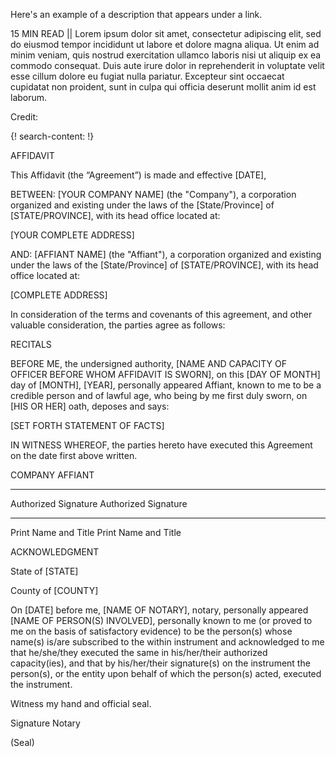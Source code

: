 Here's an example of a description that appears under a link.

15 MIN READ || Lorem ipsum dolor sit amet, consectetur adipiscing elit, sed do eiusmod tempor incididunt ut labore et dolore magna aliqua. Ut enim ad minim veniam, quis nostrud exercitation ullamco laboris nisi ut aliquip ex ea commodo consequat. Duis aute irure dolor in reprehenderit in voluptate velit esse cillum dolore eu fugiat nulla pariatur. Excepteur sint occaecat cupidatat non proident, sunt in culpa qui officia deserunt mollit anim id est laborum.

Credit: []()

{! search-content: !}

AFFIDAVIT



This Affidavit (the “Agreement”) is made and effective [DATE],


BETWEEN:	[YOUR COMPANY NAME] (the "Company"), a corporation organized and existing under the laws of the [State/Province] of [STATE/PROVINCE], with its head office located at:

[YOUR COMPLETE ADDRESS]


AND:	[AFFIANT NAME] (the "Affiant"), a corporation organized and existing under the laws of the [State/Province] of [STATE/PROVINCE], with its head office located at:

[COMPLETE ADDRESS]


In consideration of the terms and covenants of this agreement, and other valuable consideration, the parties agree as follows:


RECITALS

BEFORE ME, the undersigned authority, [NAME AND CAPACITY OF OFFICER BEFORE WHOM AFFIDAVIT IS SWORN], on this [DAY OF MONTH] day of [MONTH], [YEAR], personally appeared Affiant, known to me to be a credible person and of lawful age, who being by me first duly sworn, on [HIS OR HER] oath, deposes and says: 


[SET FORTH STATEMENT OF FACTS]



IN WITNESS WHEREOF, the parties hereto have executed this Agreement on the date first above written. 


COMPANY						AFFIANT


______________________________________		______________________________________
Authorized Signature					Authorized Signature

______________________________________		______________________________________
Print Name and Title					Print Name and Title

 
 ACKNOWLEDGMENT
 

State of [STATE] 

County of [COUNTY] 

On [DATE] before me, [NAME OF NOTARY], notary, personally appeared [NAME OF PERSON(S) INVOLVED], personally known to me (or proved to me on the basis of satisfactory evidence) to be the person(s) whose name(s) is/are subscribed to the within instrument and acknowledged to me that he/she/they executed the same in his/her/their authorized capacity(ies), and that by his/her/their signature(s) on the instrument the person(s), or the entity upon behalf of which the person(s) acted, executed the instrument. 


Witness my hand and official seal. 

Signature														Notary 


(Seal)



